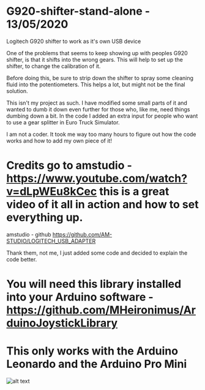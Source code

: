 # G920-shifter-stand-alone - 13/05/2020
Logitech G920 shifter to work as it's own USB device

One of the problems that seems to keep showing up with peoples G920 shifter, is that it shifts into the wrong gears. This will help to set up the shifter, to change the calibration of it.

Before doing this, be sure to strip down the shifter to spray some cleaning fluid into the potentiometers. This helps a lot, but might not be the final solution.

This isn't my project as such. I have modified some small parts of it and wanted to dumb it down even further for those who, like me, need things dumbing down a bit. In the code I added an extra input for people who want to use a gear splitter in Euro Truck Simulator.

I am not a coder. It took me way too many hours to figure out how the code works and how to add my own piece of it!

# Credits go to amstudio - https://www.youtube.com/watch?v=dLpWEu8kCec this is a great video of it all in action and how to set everything up. 

amstudio - github https://github.com/AM-STUDIO/LOGITECH_USB_ADAPTER

Thank them, not me, I just added some code and decided to explain the code better.

# You will need this library installed into your Arduino software - https://github.com/MHeironimus/ArduinoJoystickLibrary

# This only works with the Arduino Leonardo and the Arduino Pro Mini

![alt text](https://github.com/[username]/[reponame]/blob/[branch]/image.jpg?raw=true)
